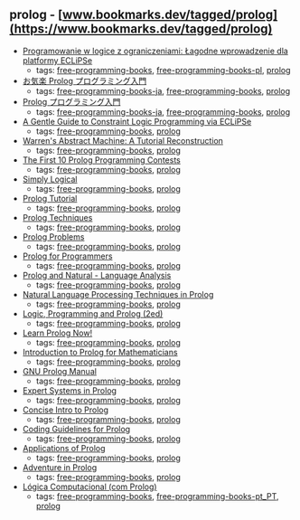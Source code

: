 prolog - [www.bookmarks.dev/tagged/prolog](https://www.bookmarks.dev/tagged/prolog)
---
* [Programowanie w logice z ograniczeniami: Łagodne wprowadzenie dla platformy ECLiPSe](http://www.pwlzo.pl)
    * tags: [free-programming-books](../tagged/free-programming-books.md), [free-programming-books-pl](../tagged/free-programming-books-pl.md), [prolog](../tagged/prolog.md)
* [お気楽 Prolog プログラミング入門](http://www.geocities.jp/m_hiroi/prolog/index.html)
    * tags: [free-programming-books-ja](../tagged/free-programming-books-ja.md), [free-programming-books](../tagged/free-programming-books.md), [prolog](../tagged/prolog.md)
* [Prolog プログラミング入門](http://bach.istc.kobe-u.ac.jp/prolog/intro/)
    * tags: [free-programming-books-ja](../tagged/free-programming-books-ja.md), [free-programming-books](../tagged/free-programming-books.md), [prolog](../tagged/prolog.md)
* [A Gentle Guide to Constraint Logic Programming via ECLiPSe](http://anclp.pl)
    * tags: [free-programming-books](../tagged/free-programming-books.md), [prolog](../tagged/prolog.md)
* [Warren's Abstract Machine: A Tutorial Reconstruction](http://wambook.sourceforge.net)
    * tags: [free-programming-books](../tagged/free-programming-books.md), [prolog](../tagged/prolog.md)
* [The First 10 Prolog Programming Contests](https://dtai.cs.kuleuven.be/ppcbook/)
    * tags: [free-programming-books](../tagged/free-programming-books.md), [prolog](../tagged/prolog.md)
* [Simply Logical](http://www.cs.bris.ac.uk/~flach/SimplyLogical.html)
    * tags: [free-programming-books](../tagged/free-programming-books.md), [prolog](../tagged/prolog.md)
* [Prolog Tutorial](http://www.cpp.edu/~jrfisher/www/prolog_tutorial/contents.html)
    * tags: [free-programming-books](../tagged/free-programming-books.md), [prolog](../tagged/prolog.md)
* [Prolog Techniques](http://bookboon.com/en/prolog-techniques-applications-of-prolog-ebook)
    * tags: [free-programming-books](../tagged/free-programming-books.md), [prolog](../tagged/prolog.md)
* [Prolog Problems](https://sites.google.com/site/prologsite/prolog-problems)
    * tags: [free-programming-books](../tagged/free-programming-books.md), [prolog](../tagged/prolog.md)
* [Prolog for Programmers](https://sites.google.com/site/prologforprogrammers/)
    * tags: [free-programming-books](../tagged/free-programming-books.md), [prolog](../tagged/prolog.md)
* [Prolog and Natural - Language Analysis](http://www.mtome.com/Publications/PNLA/pnla-digital.html)
    * tags: [free-programming-books](../tagged/free-programming-books.md), [prolog](../tagged/prolog.md)
* [Natural Language Processing Techniques in Prolog](http://cs.union.edu/~striegnk/courses/nlp-with-prolog/html/)
    * tags: [free-programming-books](../tagged/free-programming-books.md), [prolog](../tagged/prolog.md)
* [Logic, Programming and Prolog (2ed)](http://www.ida.liu.se/~ulfni53/lpp/)
    * tags: [free-programming-books](../tagged/free-programming-books.md), [prolog](../tagged/prolog.md)
* [Learn Prolog Now!](http://www.learnprolognow.org)
    * tags: [free-programming-books](../tagged/free-programming-books.md), [prolog](../tagged/prolog.md)
* [Introduction to Prolog for Mathematicians](http://www.j-paine.org/prolog/mathnotes/files/pms/pms.html)
    * tags: [free-programming-books](../tagged/free-programming-books.md), [prolog](../tagged/prolog.md)
* [GNU Prolog Manual](http://www.gprolog.org/manual/gprolog.pdf)
    * tags: [free-programming-books](../tagged/free-programming-books.md), [prolog](../tagged/prolog.md)
* [Expert Systems in Prolog](http://www.amzi.com/ExpertSystemsInProlog/)
    * tags: [free-programming-books](../tagged/free-programming-books.md), [prolog](../tagged/prolog.md)
* [Concise Intro to Prolog](http://www.cis.upenn.edu/~matuszek/Concise%20Guides/Concise%20Prolog.html)
    * tags: [free-programming-books](../tagged/free-programming-books.md), [prolog](../tagged/prolog.md)
* [Coding Guidelines for Prolog](http://arxiv.org/abs/0911.2899)
    * tags: [free-programming-books](../tagged/free-programming-books.md), [prolog](../tagged/prolog.md)
* [Applications of Prolog](http://bookboon.com/en/applications-of-prolog-ebook)
    * tags: [free-programming-books](../tagged/free-programming-books.md), [prolog](../tagged/prolog.md)
* [Adventure in Prolog](http://www.amzi.com/AdventureInProlog/)
    * tags: [free-programming-books](../tagged/free-programming-books.md), [prolog](../tagged/prolog.md)
* [Lógica Computacional (com Prolog)](http://www4.di.uminho.pt/~mjf/pub/LC-Prolog.pdf)
    * tags: [free-programming-books](../tagged/free-programming-books.md), [free-programming-books-pt_PT](../tagged/free-programming-books-pt_PT.md), [prolog](../tagged/prolog.md)

